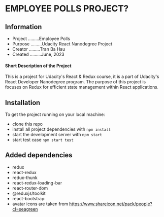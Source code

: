 # EMPLOYEE POLLS PROJECT?

## Information

* Project .........Employee Polls
* Purpose .........Udacity React Nanodegree Project
* Creator .........Tran Ba Hau
* Created .........June, 2023

#### Short Description of the Project

This is a project for Udacity's React & Redux course, it is a part of Udacity's React Developer Nanodegree program. The purpose of this project is focuses on Redux for efficient state management within React applications.

## Installation

To get the project running on your local machine:

* clone this repo
* install all project dependencies with `npm install`
* start the development server with `npm start`
* start test case `npm start test`

## Added dependencies

* redux
* react-redux
* redux-thunk
* react-redux-loading-bar
* react-router-dom
* @reduxjs/toolkit
* react-bootstrap
* avatar icons are taken from https://www.shareicon.net/pack/people?cl=seagreen
